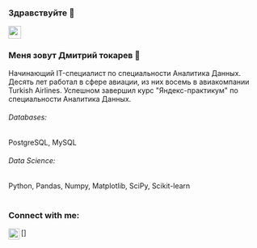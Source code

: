 ### Здравствуйте 👋

<p><a href="https://spb.hh.ru/resume/671660efff0bf3cf740039ed1f6f5265793070"><img src="https://img.headhunter.ru/badge/linkedin-%230077B5.svg?&style=for-the-badge&logo=linkedin&logoColor=white" height=25></a>  </p>

### Меня зовут Дмитрий токарев :raising_hand: 

Начинающий IT-специалист по специальности Аналитика Данных. Десять лет работал в сфере авиации, из них восемь в авиакомпании Turkish Airlines. Успешном завершил курс "Яндекс-практикум" по специальности Аналитика Данных.


###### Databases: 
PostgreSQL, MySQL

###### Data Science: 
Python, Pandas, Numpy, Matplotlib, SciPy, Scikit-learn
<br><br>
### Connect with me:
[<img align="left" alt="Dmitrii Tokarev | VK" width="22px" src="https://vk.com/id107559"/>]

